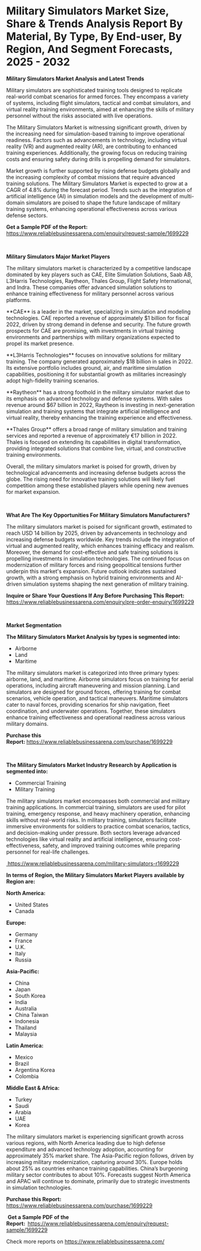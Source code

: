 <p><h1>Military Simulators Market Size, Share & Trends Analysis Report By Material, By Type, By End-user, By Region, And Segment Forecasts, 2025 - 2032</h1></p><p><strong>Military Simulators Market Analysis and Latest Trends</strong></p>
<p><p>Military simulators are sophisticated training tools designed to replicate real-world combat scenarios for armed forces. They encompass a variety of systems, including flight simulators, tactical and combat simulators, and virtual reality training environments, aimed at enhancing the skills of military personnel without the risks associated with live operations. </p><p>The Military Simulators Market is witnessing significant growth, driven by the increasing need for simulation-based training to improve operational readiness. Factors such as advancements in technology, including virtual reality (VR) and augmented reality (AR), are contributing to enhanced training experiences. Additionally, the growing focus on reducing training costs and ensuring safety during drills is propelling demand for simulators.</p><p>Market growth is further supported by rising defense budgets globally and the increasing complexity of combat missions that require advanced training solutions. The Military Simulators Market is expected to grow at a CAGR of 4.8% during the forecast period. Trends such as the integration of artificial intelligence (AI) in simulation models and the development of multi-domain simulators are poised to shape the future landscape of military training systems, enhancing operational effectiveness across various defense sectors.</p></p>
<p><strong>Get a Sample PDF of the Report:&nbsp;</strong> <a href="https://www.reliablebusinessarena.com/enquiry/request-sample/1699229?utm_campaign=3138&utm_medium=2&utm_source=Github&utm_content=ia&utm_term=27032025&utm_id=military-simulators">https://www.reliablebusinessarena.com/enquiry/request-sample/1699229</a></p>
<p>&nbsp;</p>
<p><strong>Military Simulators Major Market Players</strong></p>
<p><p>The military simulators market is characterized by a competitive landscape dominated by key players such as CAE, Elite Simulation Solutions, Saab AB, L3Harris Technologies, Raytheon, Thales Group, Flight Safety International, and Indra. These companies offer advanced simulation solutions to enhance training effectiveness for military personnel across various platforms.</p><p>**CAE** is a leader in the market, specializing in simulation and modeling technologies. CAE reported a revenue of approximately $1 billion for fiscal 2022, driven by strong demand in defense and security. The future growth prospects for CAE are promising, with investments in virtual training environments and partnerships with military organizations expected to propel its market presence.</p><p>**L3Harris Technologies** focuses on innovative solutions for military training. The company generated approximately $18 billion in sales in 2022. Its extensive portfolio includes ground, air, and maritime simulation capabilities, positioning it for substantial growth as militaries increasingly adopt high-fidelity training scenarios.</p><p>**Raytheon** has a strong foothold in the military simulator market due to its emphasis on advanced technology and defense systems. With sales revenue around $67 billion in 2022, Raytheon is investing in next-generation simulation and training systems that integrate artificial intelligence and virtual reality, thereby enhancing the training experience and effectiveness.</p><p>**Thales Group** offers a broad range of military simulation and training services and reported a revenue of approximately €17 billion in 2022. Thales is focused on extending its capabilities in digital transformation, providing integrated solutions that combine live, virtual, and constructive training environments.</p><p>Overall, the military simulators market is poised for growth, driven by technological advancements and increasing defense budgets across the globe. The rising need for innovative training solutions will likely fuel competition among these established players while opening new avenues for market expansion.</p></p>
<p>&nbsp;</p>
<p><strong>What Are The Key Opportunities For Military Simulators Manufacturers?</strong></p>
<p><p>The military simulators market is poised for significant growth, estimated to reach USD 14 billion by 2025, driven by advancements in technology and increasing defense budgets worldwide. Key trends include the integration of virtual and augmented reality, which enhances training efficacy and realism. Moreover, the demand for cost-effective and safe training solutions is propelling investments in simulation technologies. The continued focus on modernization of military forces and rising geopolitical tensions further underpin this market's expansion. Future outlook indicates sustained growth, with a strong emphasis on hybrid training environments and AI-driven simulation systems shaping the next generation of military training.</p></p>
<p><strong>Inquire or Share Your Questions If Any Before Purchasing This Report:</strong> <a href="https://www.reliablebusinessarena.com/enquiry/pre-order-enquiry/1699229?utm_campaign=3138&utm_medium=2&utm_source=Github&utm_content=ia&utm_term=27032025&utm_id=military-simulators">https://www.reliablebusinessarena.com/enquiry/pre-order-enquiry/1699229</a></p>
<p>&nbsp;</p>
<p><strong>Market Segmentation</strong></p>
<p><strong>The Military Simulators Market Analysis by types is segmented into:</strong></p>
<p><ul><li>Airborne</li><li>Land</li><li>Maritime</li></ul></p>
<p><p>The military simulators market is categorized into three primary types: airborne, land, and maritime. Airborne simulators focus on training for aerial operations, including aircraft maneuvering and mission planning. Land simulators are designed for ground forces, offering training for combat scenarios, vehicle operation, and tactical maneuvers. Maritime simulators cater to naval forces, providing scenarios for ship navigation, fleet coordination, and underwater operations. Together, these simulators enhance training effectiveness and operational readiness across various military domains.</p></p>
<p><strong>Purchase this Report:&nbsp;</strong><a href="https://www.reliablebusinessarena.com/purchase/1699229?utm_campaign=3138&utm_medium=2&utm_source=Github&utm_content=ia&utm_term=27032025&utm_id=military-simulators">https://www.reliablebusinessarena.com/purchase/1699229</a></p>
<p>&nbsp;</p>
<p><strong>The Military Simulators Market Industry Research by Application is segmented into:</strong></p>
<p><ul><li>Commercial Training</li><li>Military Training</li></ul></p>
<p><p>The military simulators market encompasses both commercial and military training applications. In commercial training, simulators are used for pilot training, emergency response, and heavy machinery operation, enhancing skills without real-world risks. In military training, simulators facilitate immersive environments for soldiers to practice combat scenarios, tactics, and decision-making under pressure. Both sectors leverage advanced technologies like virtual reality and artificial intelligence, ensuring cost-effectiveness, safety, and improved training outcomes while preparing personnel for real-life challenges.</p></p>
<p><a href="https://www.reliablebusinessarena.com/military-simulators-r1699229?utm_campaign=3138&utm_medium=2&utm_source=Github&utm_content=ia&utm_term=27032025&utm_id=military-simulators">&nbsp;https://www.reliablebusinessarena.com/military-simulators-r1699229</a></p>
<p><strong>In terms of Region, the Military Simulators Market Players available by Region are:</strong></p>
<p>
    <p> <strong> North America: </strong>
        <ul>
            <li>United States</li>
            <li>Canada</li>
        </ul>
        </p> 
    <p> <strong> Europe: </strong>
        <ul>
            <li>Germany</li>
            <li>France</li>
            <li>U.K.</li>
            <li>Italy</li>
            <li>Russia</li>
        </ul>
        </p> 
    <p> <strong> Asia-Pacific: </strong>
        <ul>
            <li>China</li>
            <li>Japan</li>
            <li>South Korea</li>
            <li>India</li>
            <li>Australia</li>
            <li>China Taiwan</li>
            <li>Indonesia</li>
            <li>Thailand</li>
            <li>Malaysia</li>
        </ul>
        </p> 
    <p> <strong> Latin America: </strong>
        <ul>
            <li>Mexico</li>
            <li>Brazil</li>
            <li>Argentina Korea</li>
            <li>Colombia</li>
        </ul>
        </p> 
    <p> <strong> Middle East & Africa: </strong>
        <ul>
            <li>Turkey</li>
            <li>Saudi</li>
            <li>Arabia</li>
            <li>UAE</li>
            <li>Korea</li>
        </ul>
    </p>
    </p>
<p><p>The military simulators market is experiencing significant growth across various regions, with North America leading due to high defense expenditure and advanced technology adoption, accounting for approximately 35% market share. The Asia-Pacific region follows, driven by increasing military modernization, capturing around 30%. Europe holds about 25% as countries enhance training capabilities. China’s burgeoning military sector contributes to about 10%. Forecasts suggest North America and APAC will continue to dominate, primarily due to strategic investments in simulation technologies.</p></p>
<p><strong>Purchase this Report: </strong><a href="https://www.reliablebusinessarena.com/purchase/1699229?utm_campaign=3138&utm_medium=2&utm_source=Github&utm_content=ia&utm_term=27032025&utm_id=military-simulators">https://www.reliablebusinessarena.com/purchase/1699229</a></p>
<p>&nbsp;<strong>Get a Sample PDF of the Report:&nbsp;&nbsp;</strong><a href="https://www.reliablebusinessarena.com/enquiry/request-sample/1699229?utm_campaign=3138&utm_medium=2&utm_source=Github&utm_content=ia&utm_term=27032025&utm_id=military-simulators">https://www.reliablebusinessarena.com/enquiry/request-sample/1699229</a></p>
<p><strong></strong></p>
<p>Check more reports on <a href="https://www.reliablebusinessarena.com/?utm_campaign=3138&utm_medium=2&utm_source=Github&utm_content=ia&utm_term=27032025&utm_id=military-simulators">https://www.reliablebusinessarena.com/</a></p>